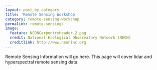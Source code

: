 ```yaml
---
layout: post_by_category
title: 'Remote Sensing Workshop'
category: remote-sensing-workshop
permalink: remote-sensing/
image:
  feature: NEONCarpentryHeader_2.png
  credit: National Ecological Observatory Network (NEON)
  creditlink: http://www.neoninc.org
---
```


Remote Sensing Information will go here. This page will cover lidar and hyperspectral remote sensing data. 
